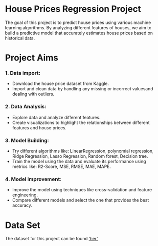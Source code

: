 # **House Prices Regression Project**
The goal of this project is to predict house prices using various machine learning algorithms. By analyzing different features of houses, we aim to build a predictive model that accurately estimates house prices based on historical data.
 # **Project Aims** 
 ### 1. Data import:
* Download the house price dataset from Kaggle.
* Import and clean data by handling any missing or incorrect values ​​and dealing with outliers.

 ### 2. Data Analysis:
* Explore data and analyze different features.
* Create visualizations to highlight the relationships between different features and house prices.

### 3. Model Building: 
* Try different algorithms like: LinearRegression, polynomial regression, Ridge Regression, Lasso Regression, Random forest, Decision tree.
* Train the model using the data and evaluate its performance using metrics like: R2-Score, MSE, RMSE, MAE, MAPE.

### 4. Model Improvement:
* Improve the model using techniques like cross-validation and feature engineering.
* Compare different models and select the one that provides the best accuracy.
 
# **Data Set** 
The dataset for this project can be found ['her']('https://www.kaggle.com/datasets/yasserh/housing-prices-dataset/code')
